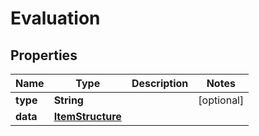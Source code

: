 

# Evaluation


## Properties

| Name | Type | Description | Notes |
|------------ | ------------- | ------------- | -------------|
|**type** | **String** |  |  [optional] |
|**data** | [**ItemStructure**](ItemStructure.md) |  |  |



